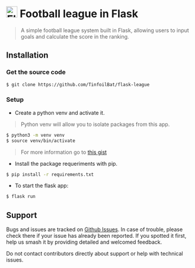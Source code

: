 <h1><img src="static/img/favicon.png" alt="Flask logo" width="30"/> Football league in Flask</h1>

> A simple football league system built in Flask, allowing users to input goals and calculate the score in the ranking.

## Installation

### Get the source code

```bash
$ git clone https://github.com/TinfoilBat/flask-league
```

### Setup

-   Create a python venv and activate it.

> Python venv will allow you to isolate packages from this app.

```bash
$ python3 -m venv venv
$ source venv/bin/activate
```

> For more information go to [this gist](https://gist.github.com/aleexnl/80c0bfec48b57c8341360f7239d00c77)

-   Install the package requeriments with pip.

```bash
$ pip install -r requirements.txt
```

-   To start the flask app:

```bash
$ flask run
```

## Support

Bugs and issues are tracked on [Github Issues](https://github.com/aleexnl/league-in-flask/issues). In case of trouble, please check there if your issue has already been reported. If you spotted it first, help us smash it by providing detailed and welcomed feedback.

Do not contact contributors directly about support or help with technical issues.

